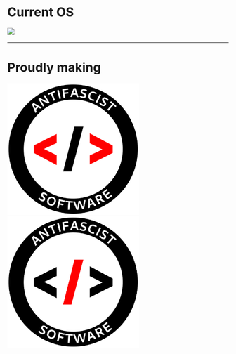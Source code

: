 # Current OS
 
 [<img src="https://fedoraproject.org/assets/images/fedora-silverblue-dark.png" width="300px" />][Silverblue]

 [Silverblue]: https://fedoraproject.org/atomic-desktops/silverblue/

---

# Proudly making

[<img src="https://raw.githubusercontent.com/callb4ck/antifascist-software-logo/main/red-brackets.svg" width="300px" />][Antifaware]
[<img src="https://raw.githubusercontent.com/callb4ck/antifascist-software-logo/main/black-brackets.svg" width="300px" />][Antifaware]


[Antifaware]: https://github.com/callb4ck/antifascist-software-logo
